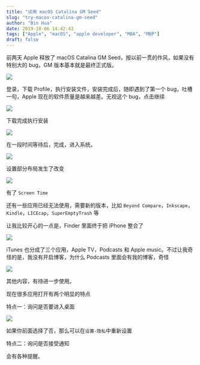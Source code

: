 ```yaml
---
title: "试用 macOS Catalina GM Seed"
slug: "try-macos-catalina-gm-seed"
author: "Bin Hua"
date: 2019-10-06 14:42:43
tags: ["Apple", "macOS", "apple developer", "MBA", "MBP"]
draft: false
---
```


前两天 Apple 释放了 macOS Catalina GM Seed，按以前一贯的作风，如果没有特别大的 bug，GM 版本基本就是最终正式版。

![](https://storage.tourcoder.com/tcblog/try-macos-catalina-gm-seed-001.png)

登录，下载 Profile，执行安装文件，安装完成后，随即遇到了第一个 bug，吐槽一句，Apple 现在的软件质量是越来越差。无视这个 bug，点击继续

![](https://storage.tourcoder.com/tcblog/try-macos-catalina-gm-seed-002.png)

下载完成执行安装

![](https://storage.tourcoder.com/tcblog/try-macos-catalina-gm-seed-003.png)

在一段时间等待后，完成，进入系统。

![](https://storage.tourcoder.com/tcblog/try-macos-catalina-gm-seed-004.png)

设置部分布局发生了改变

![](https://storage.tourcoder.com/tcblog/try-macos-catalina-gm-seed-005.png)

有了 `Screen Time`

还有一些应用已经无法使用，需要新的版本，比如 `Beyond Compare`，`Inkscape`，`Kindle`，`LICEcap`，`SuperEmptyTrash` 等

让我比较开心的一点是，Finder 里面终于把 iPhone 整合了

![](https://storage.tourcoder.com/tcblog/try-macos-catalina-gm-seed-06.png)

iTunes 也分成了三个应用，Apple TV，Podcasts 和 Apple music。不过让我奇怪的是，我没有开启博客，为什么 Podcasts 里面会有我的博客，奇怪

![](https://storage.tourcoder.com/tcblog/try-macos-catalina-gm-seed-07.png)

其他内容，有待进一步使用。

现在很多应用打开有两个明显的特点

特点一：询问是否要进入桌面

![](https://storage.tourcoder.com/tcblog/try-macos-catalina-gm-seed-08.png)

如果你前面选择了否，那么可以在`设置-隐私`中重新设置

特点二：询问是否接受通知

会有各种提醒。